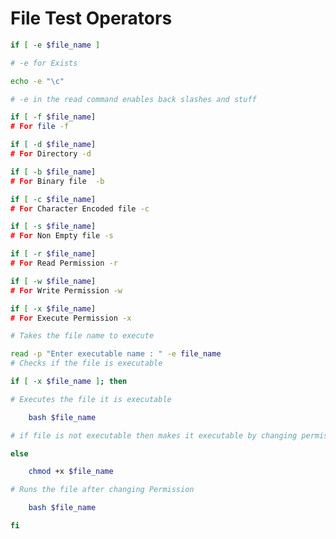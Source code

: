 # File Test Operators

```bash
if [ -e $file_name ]

# -e for Exists
```

```bash
echo -e "\c"

# -e in the read command enables back slashes and stuff
```

```bash
if [ -f $file_name]
# For file -f
```

```bash
if [ -d $file_name]
# For Directory -d
```

```bash
if [ -b $file_name]
# For Binary file  -b
```

```bash
if [ -c $file_name]
# For Character Encoded file -c
```

```bash
if [ -s $file_name]
# For Non Empty file -s
```

```bash
if [ -r $file_name]
# For Read Permission -r
```

```bash
if [ -w $file_name]
# For Write Permission -w
```

```bash
if [ -x $file_name]
# For Execute Permission -x
```

```bash
# Takes the file name to execute

read -p "Enter executable name : " -e file_name
# Checks if the file is executable

if [ -x $file_name ]; then

# Executes the file it is executable

    bash $file_name

# if file is not executable then makes it executable by changing permissions

else

    chmod +x $file_name

# Runs the file after changing Permission

    bash $file_name

fi

```
